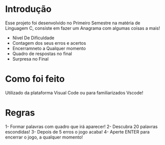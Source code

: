 # Introdução

Esse projeto foi desenvolvido no Primeiro Semestre na matéria de Linguagem C, consiste em fazer um Anagrama com algumas coisas a mais!

  - Nível De Dificuldade
  - Contagem dos seus erros e acertos
  - Encerramneto a Qualquer momento
  - Quadro de respostas no final
  - Surpresa no Final 
  
# Como foi feito
 
Utilizado da plataforma Visual Code ou para familiarizados Vscode!

# Regras 

 1- Formar palavras com quadro que irá aparecer!
 2- Descubra 20 palavras escondidas!
 3- Depois de 5 erros o jogo acaba!
 4- Aperte ENTER para encerrar o jogo, a qualquer momento!
